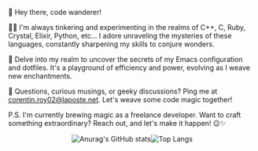 👋 Hey there, code wanderer!

👨‍💻 I'm always tinkering and experimenting in the realms of C++, C, Ruby, Crystal, Elixir, Python, etc... I adore unraveling the mysteries of these languages, constantly sharpening my skills to conjure wonders.

🧠 Delve into my realm to uncover the secrets of my Emacs configuration and dotfiles. It's a playground of efficiency and power, evolving as I weave new enchantments.

📧 Questions, curious musings, or geeky discussions? Ping me at <a href="mailto:corentin.roy02@laposte.net?subject=Coding+Wonders&&body=Let's+talk+code+magic!" target="_blank">corentin.roy02@laposte.net</a>. Let's weave some code magic together!

P.S. I'm currently brewing magic as a freelance developer. Want to craft something extraordinary? Reach out, and let's make it happen! 😉✨

<div style="display: flex; justify-content: center;">
  <img src="https://github-readme-stats.vercel.app/api?username=roy-corentin&show_icons=true" alt="Anurag's GitHub stats">
  <img src="https://github-readme-stats.vercel.app/api/top-langs/?username=roy-corentin&size_weight=0.5&count_weight=0.5&hide=makefile" alt="Top Langs">
</div>

<!---
roy-corentin/roy-corentin is a ✨ special ✨ repository because its `README.md` (this file) appears on your GitHub profile.
You can click the Preview link to take a look at your changes.
--->
